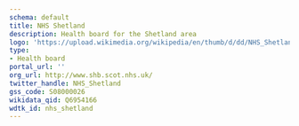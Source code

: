 ```yaml
---
schema: default
title: NHS Shetland
description: Health board for the Shetland area 
logo: 'https://upload.wikimedia.org/wikipedia/en/thumb/d/dd/NHS_Shetland_logo.svg/1280px-NHS_Shetland_logo.svg.png'
type:
- Health board
portal_url: ''
org_url: http://www.shb.scot.nhs.uk/
twitter_handle: NHS_Shetland
gss_code: S08000026
wikidata_qid: Q6954166
wdtk_id: nhs_shetland
---
```


